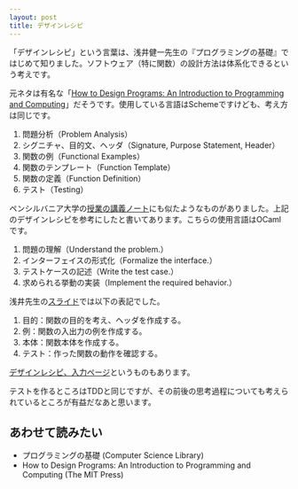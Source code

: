 ```yaml
---
layout: post
title: デザインレシピ
---
```


「デザインレシピ」という言葉は、浅井健一先生の『プログラミングの基礎』ではじめて知りました。ソフトウェア（特に関数）の設計方法は体系化できるという考えです。

元ネタは有名な「[How to Design Programs: An Introduction to Programming and Computing](http://www.ccs.neu.edu/home/matthias/HtDP2e/Draft/part_preface.html)」だそうです。使用している言語はSchemeですけども、考え方は同じです。

1. 問題分析（Problem Analysis）
2. シグニチャ、目的文、ヘッダ（Signature, Purpose Statement, Header）
3. 関数の例（Functional Examples）
4. 関数のテンプレート（Function Template）
5. 関数の定義（Function Definition）
6. テスト（Testing）

ペンシルバニア大学の[授業の講義ノート](http://www.seas.upenn.edu/~cis120/15sp/notes/120notes.pdf)にも似たようなものがありました。上記のデザインレシピを参考にしたと書いてあります。こちらの使用言語はOCamlです。

1. 問題の理解（Understand the problem.）
2. インターフェイスの形式化（Formalize the interface.）
3. テストケースの記述（Write the test case.）
4. 求められる挙動の実装（Implement the required behavior.）

浅井先生の[スライド](http://pllab.is.ocha.ac.jp/~asai/book-mov/2.pdf)では以下の表記でした。

1. 目的：関数の目的を考え、ヘッダを作成する。
2. 例：関数の入出力の例を作成する。
3. 本体：関数本体を作成する。
4. テスト：作った関数の動作を確認する。


[デザインレシピ、入力ページ](http://pllab.is.ocha.ac.jp/~asai/book-mov/recipe.html)というものもあります。

テストを作るところはTDDと同じですが、その前後の思考過程についても考えられているところが有益だなあと思います。

## あわせて読みたい

* プログラミングの基礎 (Computer Science Library)
* How to Design Programs: An Introduction to Programming and Computing (The MIT Press)
